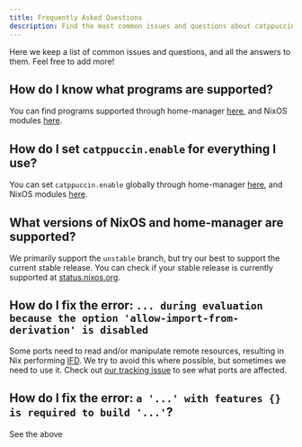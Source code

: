 ```yaml
---
title: Frequently Asked Questions
description: Find the most common issues and questions about catppuccin/nix
---
```


Here we keep a list of common issues and questions, and all the answers to
them. Feel free to add more!

## How do I know what programs are supported?

You can find programs supported through home-manager
[here](https://nix.catppuccin.com/options/main/home/catppuccin/), and NixOS
modules [here](https://nix.catppuccin.com/options/main/nixos/catppuccin/).

## How do I set `catppuccin.enable` for everything I use?

You can set `catppuccin.enable` globally through home-manager
[here](/options/main/home/catppuccin/#catppuccin-enable), and NixOS modules
[here](/options/main/nixos/catppuccin/#catppuccin-enable).

## What versions of NixOS and home-manager are supported?

We primarily support the `unstable` branch, but try our best to support the
current stable release. You can check if your stable release is currently
supported at [status.nixos.org](https://status.nixos.org/).

## How do I fix the error: `... during evaluation because the option 'allow-import-from-derivation' is disabled`

Some ports need to read and/or manipulate remote resources, resulting in Nix
performing
[IFD](https://nix.dev/manual/nix/latest/language/import-from-derivation). We
try to avoid this where possible, but sometimes we need to use it. Check out
[our tracking issue](https://github.com/catppuccin/nix/issues/392) to see what
ports are affected.

## How do I fix the error: `a '...' with features {} is required to build '...'`?

See the above
